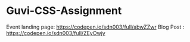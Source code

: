 # Guvi-CSS-Assignment

Event landing page:
 https://codepen.io/sdn003/full/abwZZwr
Blog Post :
 https://codepen.io/sdn003/full/ZEyOwjy
